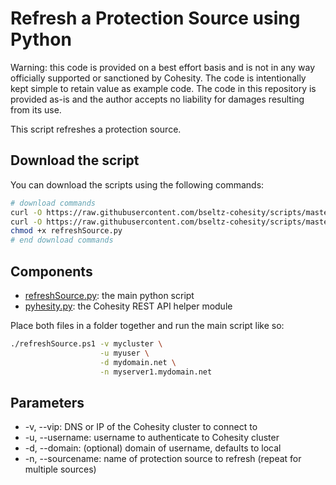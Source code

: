 # Refresh a Protection Source using Python

Warning: this code is provided on a best effort basis and is not in any way officially supported or sanctioned by Cohesity. The code is intentionally kept simple to retain value as example code. The code in this repository is provided as-is and the author accepts no liability for damages resulting from its use.

This script refreshes a protection source.

## Download the script

You can download the scripts using the following commands:

```bash
# download commands
curl -O https://raw.githubusercontent.com/bseltz-cohesity/scripts/master/python/refreshSource/refreshSource.py
curl -O https://raw.githubusercontent.com/bseltz-cohesity/scripts/master/python/pyhesity.py
chmod +x refreshSource.py
# end download commands
```

## Components

* [refreshSource.py](https://raw.githubusercontent.com/bseltz-cohesity/scripts/master/python/refreshSource/refreshSource.py): the main python script
* [pyhesity.py](https://raw.githubusercontent.com/bseltz-cohesity/scripts/master/python/pyhesity/pyhesity.py): the Cohesity REST API helper module

Place both files in a folder together and run the main script like so:

```bash
./refreshSource.ps1 -v mycluster \
                    -u myuser \
                    -d mydomain.net \
                    -n myserver1.mydomain.net
```

## Parameters

* -v, --vip: DNS or IP of the Cohesity cluster to connect to
* -u, --username: username to authenticate to Cohesity cluster
* -d, --domain: (optional) domain of username, defaults to local
* -n, --sourcename: name of protection source to refresh (repeat for multiple sources)
